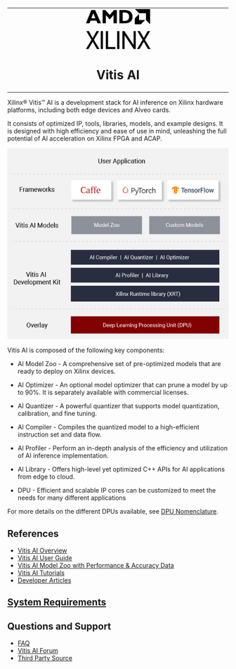 ﻿<table class="sphinxhide">
 <tr>
   <td align="center"><img src="https://raw.githubusercontent.com/Xilinx/Image-Collateral/main/xilinx-logo.png" width="30%"/><h1>Vitis AI</h1>
   </td>
 </tr>
</table>

Xilinx&reg; Vitis&trade; AI is a development stack for AI inference on Xilinx
hardware platforms, including both edge devices and Alveo cards.

It consists of optimized IP, tools, libraries, models, and example
designs. It is designed with high efficiency and ease of use in mind,
unleashing the full potential of AI acceleration on Xilinx FPGA and
ACAP.

![Vitis AI architecture](images/Vitis-AI-arch.png)

Vitis AI is composed of the following key components:

-   AI Model Zoo - A comprehensive set of pre-optimized models that are
    ready to deploy on Xilinx devices.

-   AI Optimizer - An optional model optimizer that can prune a model by
    up to 90%. It is separately available with commercial licenses.

-   AI Quantizer - A powerful quantizer that supports model
    quantization, calibration, and fine tuning.

-   AI Compiler - Compiles the quantized model to a high-efficient
    instruction set and data flow.

-   AI Profiler - Perform an in-depth analysis of the efficiency and
    utilization of AI inference implementation.

-   AI Library - Offers high-level yet optimized C++ APIs for AI
    applications from edge to cloud.

-   DPU - Efficient and scalable IP cores can be customized to meet the
    needs for many different applications

For more details on the different DPUs available, see [DPU Nomenclature](https://github.com/Xilinx/Vitis-AI/blob/master/docs/images/dpu_naming.md).

## References
- [Vitis AI Overview](https://www.xilinx.com/products/design-tools/vitis/vitis-ai.html)
- [Vitis AI User Guide](https://www.xilinx.com/html_docs/vitis_ai/2_0/index.html)
- [Vitis AI Model Zoo with Performance & Accuracy Data](../models/AI-Model-Zoo)
- [Vitis AI Tutorials](https://github.com/Xilinx/Vitis-Tutorials/tree/master/Machine_Learning)
- [Developer Articles](https://developer.xilinx.com/en/get-started/ai.html)

## [System Requirements](learn/system_requirements.md)

## Questions and Support
- [FAQ](quick-start/faq.md)
- [Vitis AI Forum](https://forums.xilinx.com/t5/AI-and-Vitis-AI/bd-p/AI)
- [Third Party Source](reference/Thirdpartysource.md)

<!-- Legacy links for reference -->
[models]: docs/models.md
[Amazon AWS EC2 F1]: https://aws.amazon.com/marketplace/pp/B077FM2JNS
[Xilinx Virtex UltraScale+ FPGA VCU1525 Acceleration Development Kit]: https://www.xilinx.com/products/boards-and-kits/vcu1525-a.html
[AWS F1 Application Execution on Xilinx Virtex UltraScale Devices]: https://github.com/aws/aws-fpga/blob/master/SDAccel/README.md
[Release Notes]: release-notes.md
[UG1023]: https://www.xilinx.com/support/documentation/sw_manuals/xilinx2017_4/ug1023-sdaccel-user-guide.pdf
[FAQ]: quick-start/faq.md
[Webinar on Xilinx FPGA Accelerated Inference]: https://event.on24.com/wcc/r/1625401/2D3B69878E21E0A3DA63B4CDB5531C23?partnerref=Mlsuite
[Vitis AI Forum]: https://forums.xilinx.com/t5/AI-and-Vitis-AI/bd-p/AI
[Models]: https://www.xilinx.com/products/boards-and-kits/alveo/applications/xilinx-machine-learning-suite.html#gettingStartedCloud
[whitepaper here]: https://www.xilinx.com/support/documentation/white_papers/wp504-accel-dnns.pdf
